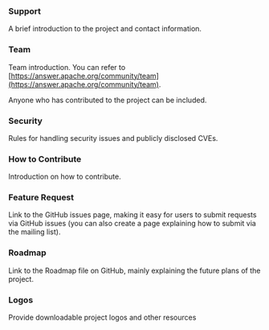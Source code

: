 ### Support

A brief introduction to the project and contact information.

### Team

Team introduction. You can refer to [https://answer.apache.org/community/team](https://answer.apache.org/community/team).

Anyone who has contributed to the project can be included.

### Security

Rules for handling security issues and publicly disclosed CVEs.

### How to Contribute

Introduction on how to contribute.

### Feature Request

Link to the GitHub issues page, making it easy for users to submit requests via GitHub issues (you can also create a page explaining how to submit via the mailing list).

### Roadmap

Link to the Roadmap file on GitHub, mainly explaining the future plans of the project.

### Logos

Provide downloadable project logos and other resources
